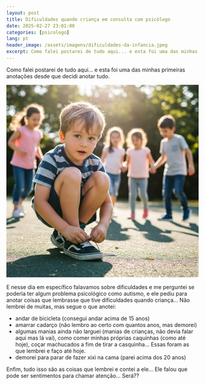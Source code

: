 ```yaml
---
layout: post
title: Dificuldades quando criança em consulta com psicólogo
date: 2025-02-27 23:01:00
categories: [psicologo]
lang: pt
header_image: /assets/imagens/dificuldades-da-infancia.jpeg
excerpt: Como falei postarei de tudo aqui... e esta foi uma das minhas primeiras anotações desde que deci..
---
```


Como falei postarei de tudo aqui... e esta foi uma das minhas primeiras anotações desde que decidi anotar tudo.

![Dificuldades quando criança](/assets/imagens/dificuldades-da-infancia.jpeg)

E nesse dia em específico falavamos sobre dificuldades e me perguntei se poderia ter algum problema psicológico como autismo, e ele pediu para anotar coisas que lembrasse que tive dificuldades quando criança... Não lembrei de muitas, mas segue o que anotei:

* andar de bicicleta (consegui andar acima de 15 anos)
* amarrar cadarço (não lembro ao certo com quantos anos, mas demorei)
* algumas manias ainda não larguei (manias de crianças, não devia falar aqui mas lá vai), como comer minhas próprias caquinhas (como até hoje), coçar machucados a fim de tirar a casquinha... Essas foram as que lembrei e faço até hoje.
* demorei para parar de fazer xixi na cama (parei acima dos 20 anos)

Enfim, tudo isso são as coisas que lembrei e contei a ele... Ele falou que pode ser sentimentos para chamar atenção... Será??